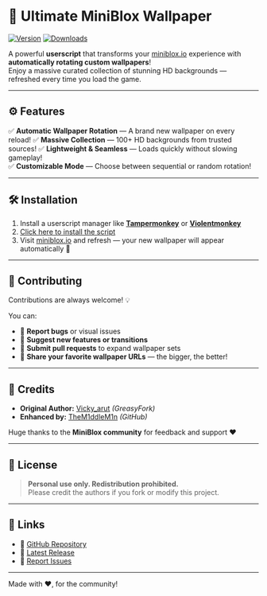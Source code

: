 # 🎨 Ultimate MiniBlox Wallpaper

[![Version](https://img.shields.io/github/v/release/TheM1ddleM1n/MinibloxWallpaper?color=4CAF50&label=version)](https://github.com/TheM1ddleM1n/MinibloxWallpaper/releases/latest)
[![Downloads](https://img.shields.io/github/downloads/TheM1ddleM1n/MinibloxWallpaper/total?color=2196F3&label=downloads)](https://github.com/TheM1ddleM1n/MinibloxWallpaper/releases)

A powerful **userscript** that transforms your [miniblox.io](https://miniblox.io/) experience with **automatically rotating custom wallpapers**!  
Enjoy a massive curated collection of stunning HD backgrounds — refreshed every time you load the game.

---

## ⚙️ Features

✅ **Automatic Wallpaper Rotation** — A brand new wallpaper on every reload! 
✅ **Massive Collection** — 100+ HD backgrounds from trusted sources!
✅ **Lightweight & Seamless** — Loads quickly without slowing gameplay!  
✅ **Customizable Mode** — Choose between sequential or random rotation! 

---

## 🛠️ Installation

1. Install a userscript manager like **[Tampermonkey](https://tampermonkey.net/)** or **[Violentmonkey](https://violentmonkey.github.io/)**  
2. [Click here to install the script](https://github.com/TheM1ddleM1n/MinibloxWallpaper/raw/main/userscript.js)  
3. Visit [miniblox.io](https://miniblox.io) and refresh — your new wallpaper will appear automatically 🎉  

---

## 🤝 Contributing

Contributions are always welcome! 💡  

You can:
- 🐞 **Report bugs** or visual issues  
- 🌈 **Suggest new features or transitions**  
- 🧱 **Submit pull requests** to expand wallpaper sets  
- 📸 **Share your favorite wallpaper URLs** — the bigger, the better!  

---

## 👥 Credits

- **Original Author:** [Vicky_arut](https://greasyfork.org/en/users/1000000) *(GreasyFork)*  
- **Enhanced by:** [TheM1ddleM1n](https://github.com/TheM1ddleM1n) *(GitHub)*  

Huge thanks to the **MiniBlox community** for feedback and support ❤️  

---

## 📜 License

> **Personal use only. Redistribution prohibited.**  
> Please credit the authors if you fork or modify this project.

---

## 🔗 Links

- 🧩 [GitHub Repository](https://github.com/TheM1ddleM1n/MinibloxWallpaper)  
- 🚀 [Latest Release](https://github.com/TheM1ddleM1n/MinibloxWallpaper/releases/latest)  
- 🐛 [Report Issues](https://github.com/TheM1ddleM1n/MinibloxWallpaper/issues)  
---

Made with ❤️, for the community!
